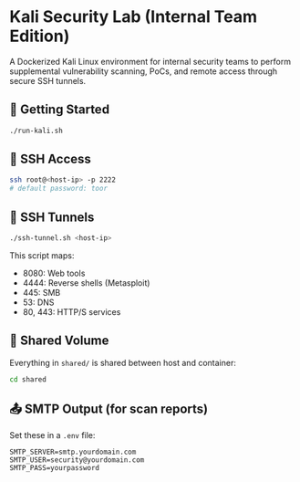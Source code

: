 # Kali Security Lab (Internal Team Edition)

A Dockerized Kali Linux environment for internal security teams to perform supplemental vulnerability scanning, PoCs, and remote access through secure SSH tunnels.

## 🚀 Getting Started

```bash
./run-kali.sh
```

## 🔐 SSH Access

```bash
ssh root@<host-ip> -p 2222
# default password: toor
```

## 🔄 SSH Tunnels

```bash
./ssh-tunnel.sh <host-ip>
```

This script maps:
- 8080: Web tools
- 4444: Reverse shells (Metasploit)
- 445: SMB
- 53: DNS
- 80, 443: HTTP/S services

## 📂 Shared Volume

Everything in `shared/` is shared between host and container:
```bash
cd shared
```

## 📤 SMTP Output (for scan reports)

Set these in a `.env` file:
```
SMTP_SERVER=smtp.yourdomain.com
SMTP_USER=security@yourdomain.com
SMTP_PASS=yourpassword
```
